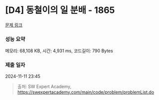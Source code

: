 # [D4] 동철이의 일 분배 - 1865 

[문제 링크](https://swexpertacademy.com/main/code/problem/problemDetail.do?contestProbId=AV5LuHfqDz8DFAXc) 

### 성능 요약

메모리: 68,108 KB, 시간: 4,931 ms, 코드길이: 790 Bytes

### 제출 일자

2024-11-11 23:45



> 출처: SW Expert Academy, https://swexpertacademy.com/main/code/problem/problemList.do